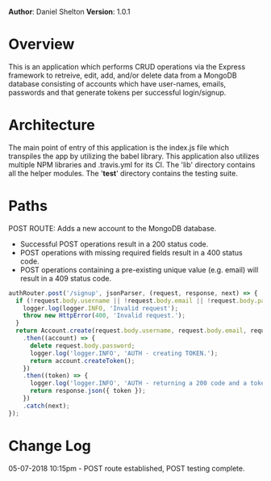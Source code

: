 **Author**: Daniel Shelton
**Version**: 1.0.1

# Overview
This is an application which performs CRUD operations via the Express framework to retreive, edit, add, and/or delete data from a MongoDB database consisting of accounts which have user-names, emails, passwords and that generate tokens per successful login/signup.

# Architecture
The main point of entry of this application is the index.js file which transpiles the app by utilizing the babel library. This application also utilizes multiple NPM libraries and .travis.yml for its CI. The 'lib' directory contains all the helper modules. The '__test__' directory contains the testing suite.

# Paths

POST ROUTE: Adds a new account to the MongoDB database.
- Successful POST operations result in a 200 status code.
- POST operations with missing required fields result in a 400 status code.
- POST operations containing a pre-existing unique value (e.g. email) will result in a 409 status code.
```javaScript
authRouter.post('/signup', jsonParser, (request, response, next) => {
  if (!request.body.username || !request.body.email || !request.body.password) {
    logger.log(logger.INFO, 'Invalid request');
    throw new HttpError(400, 'Invalid request.');
  }
  return Account.create(request.body.username, request.body.email, request.body.password)
    .then((account) => {
      delete request.body.password;
      logger.log('logger.INFO', 'AUTH - creating TOKEN.');
      return account.createToken();
    })
    .then((token) => {
      logger.log('logger.INFO', 'AUTH - returning a 200 code and a token.');
      return response.json({ token });
    })
    .catch(next);
});
```

# Change Log

05-07-2018 10:15pm - POST route established, POST testing complete.